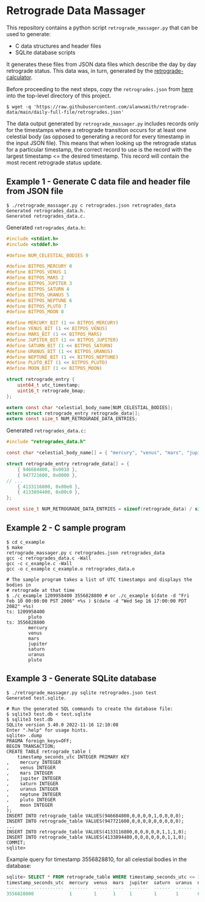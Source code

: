 # Retrograde Data Massager

This repository contains a python script `retrograde_massager.py` that can be used to generate:

 * C data structures and header files
 * SQLite database scripts

It generates these files from JSON data files which describe the day by day
retrograde status. This data was, in turn, generated by the
[retrograde-calculator](https://github.com/alanwsmith/retrograde-calculator/).

Before proceeding to the next steps, copy the `retrogrades.json` from
[here](https://github.com/alanwsmith/retrograde-data/tree/main/daily-full-file)
into the top-level directory of this project.

```console
$ wget -q 'https://raw.githubusercontent.com/alanwsmith/retrograde-data/main/daily-full-file/retrogrades.json'
```

The data output generated by `retrograde_massager.py` includes records only for
the timestamps where a retrograde transition occurs for at least one celestial
body (as opposed to generating a record for every timestamp in the input JSON
file). This means that when looking up the retrograde status for a particular
timestamp, the correct record to use is the record with the largest timestamp
<= the desired timestamp. This record will contain the most recent retrograde
status update.

## Example 1 - Generate C data file and header file from JSON file

```console
$ ./retrograde_massager.py c retrogrades.json retrogrades_data
Generated retrogrades_data.h.
Generated retrogrades_data.c.
```

Generated `retrogrades_data.h:`
```c
#include <stdint.h>
#include <stddef.h>

#define NUM_CELESTIAL_BODIES 9

#define BITPOS_MERCURY 0
#define BITPOS_VENUS 1
#define BITPOS_MARS 2
#define BITPOS_JUPITER 3
#define BITPOS_SATURN 4
#define BITPOS_URANUS 5
#define BITPOS_NEPTUNE 6
#define BITPOS_PLUTO 7
#define BITPOS_MOON 8

#define MERCURY_BIT (1 << BITPOS_MERCURY)
#define VENUS_BIT (1 << BITPOS_VENUS)
#define MARS_BIT (1 << BITPOS_MARS)
#define JUPITER_BIT (1 << BITPOS_JUPITER)
#define SATURN_BIT (1 << BITPOS_SATURN)
#define URANUS_BIT (1 << BITPOS_URANUS)
#define NEPTUNE_BIT (1 << BITPOS_NEPTUNE)
#define PLUTO_BIT (1 << BITPOS_PLUTO)
#define MOON_BIT (1 << BITPOS_MOON)

struct retrograde_entry {
    uint64_t utc_timestamp;
    uint16_t retrograde_bmap;
};

extern const char *celestial_body_name[NUM_CELESTIAL_BODIES];
extern struct retrograde_entry retrograde_data[];
extern const size_t NUM_RETROGRADE_DATA_ENTRIES;
```

Generated `retrogrades_data.c:`
```c
#include "retrogrades_data.h"

const char *celestial_body_name[] = { "mercury", "venus", "mars", "jupiter", "saturn", "uranus", "neptune", "pluto", "moon" };

struct retrograde_entry retrograde_data[] = {
    { 946684800, 0x0010 },
    { 947721600, 0x0000 },
// ...
    { 4133116800, 0x00e0 },
    { 4133894400, 0x00c0 },
};

const size_t NUM_RETROGRADE_DATA_ENTRIES = sizeof(retrograde_data) / sizeof(retrograde_data[0]);
```

## Example 2 - C sample program

```console
$ cd c_example
$ make
retrograde_massager.py c retrogrades.json retrogrades_data
gcc -c retrogrades_data.c -Wall
gcc -c c_example.c -Wall
gcc -o c_example c_example.o retrogrades_data.o

# The sample program takes a list of UTC timestamps and displays the bodies in
# retrograde at that time
$ ./c_example 1209958400 3556828800 # or ./c_example $(date -d "Fri Feb 10 00:00:00 PST 2006" +%s ) $(date -d "Wed Sep 16 17:00:00 PDT 2082" +%s)
ts: 1209958400
        pluto
ts: 3556828800
        mercury
        venus
        mars
        jupiter
        saturn
        uranus
        pluto
```

## Example 3 - Generate SQLite database

```console
$ ./retrograde_massager.py sqlite retrogrades.json test
Generated test.sqlite.

# Run the generated SQL commands to create the database file:
$ sqlite3 test.db < test.sqlite
$ sqlite3 test.db
SQLite version 3.40.0 2022-11-16 12:10:08
Enter ".help" for usage hints.
sqlite> .dump
PRAGMA foreign_keys=OFF;
BEGIN TRANSACTION;
CREATE TABLE retrograde_table (
    timestamp_seconds_utc INTEGER PRIMARY KEY
,    mercury INTEGER
,    venus INTEGER
,    mars INTEGER
,    jupiter INTEGER
,    saturn INTEGER
,    uranus INTEGER
,    neptune INTEGER
,    pluto INTEGER
,    moon INTEGER
);
INSERT INTO retrograde_table VALUES(946684800,0,0,0,0,1,0,0,0,0);
INSERT INTO retrograde_table VALUES(947721600,0,0,0,0,0,0,0,0,0);
...
INSERT INTO retrograde_table VALUES(4133116800,0,0,0,0,0,1,1,1,0);
INSERT INTO retrograde_table VALUES(4133894400,0,0,0,0,0,0,1,1,0);
COMMIT;
sqlite>
```

Example query for timestamp 3556828810, for all celestial bodies in the database:

```sql
sqlite> SELECT * FROM retrograde_table WHERE timestamp_seconds_utc <= 3556828810 ORDER BY timestamp_seconds_utc DESC LIMIT 1;
timestamp_seconds_utc  mercury  venus  mars  jupiter  saturn  uranus  neptune  pluto  moon
---------------------  -------  -----  ----  -------  ------  ------  -------  -----  ----
3556828800             1        1      1     1        1       1       0        1      0
```
